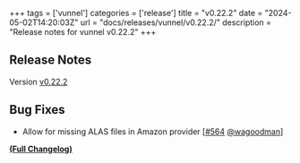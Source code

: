+++
tags = ['vunnel']
categories = ['release']
title = "v0.22.2"
date = "2024-05-02T14:20:03Z"
url = "docs/releases/vunnel/v0.22.2/"
description = "Release notes for vunnel v0.22.2"
+++

## Release Notes

Version [v0.22.2](https://github.com/anchore/vunnel/releases/tag/v0.22.2)

## Bug Fixes

- Allow for missing ALAS files in Amazon provider [[#564](https://github.com/anchore/vunnel/pull/564) [@wagoodman](https://github.com/wagoodman)]

**[(Full Changelog)](https://github.com/anchore/vunnel/compare/v0.22.1...v0.22.2)**
